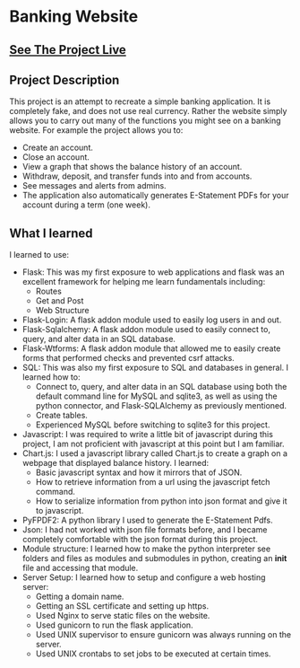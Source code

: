 # Banking Website

## [See The Project Live](https://henrymurdockbanking.me/)

## Project Description
This project is an attempt to recreate a simple banking application. It is 
completely fake, and does not use real currency. Rather the website simply 
allows you to carry out many of the functions you might see on a banking 
website. For example the project allows you to:
- Create an account.
- Close an account.
- View a graph that shows the balance history of an account.
- Withdraw, deposit, and transfer funds into and from accounts.
- See messages and alerts from admins.
- The application also automatically generates E-Statement PDFs for your account during a term (one week).

## What I learned
I learned to use:
- Flask: This was my first exposure to web applications and flask was an excellent framework for helping me learn fundamentals including:
  - Routes
  - Get and Post
  - Web Structure
- Flask-Login: A flask addon module used to easily log users in and out.
- Flask-Sqlalchemy: A flask addon module used to easily connect to, query, and alter data in an SQL database.
- Flask-Wtforms: A flask addon module that allowed me to easily create forms that performed checks and prevented csrf attacks.
- SQL: This was also my first exposure to SQL and databases in general. I learned how to:
  - Connect to, query, and alter data in an SQL database using both the default command line for MySQL and sqlite3, as well as using the python connector, and Flask-SQLAlchemy as previously mentioned.
  - Create tables.
  - Experienced MySQL before switching to sqlite3 for this project.
- Javascript: I was required to write a little bit of javascript during this project, I am not proficient with javascript at this point but I am familiar.
- Chart.js: I used a javascript library called Chart.js to create a graph on a webpage that displayed balance history. I learned:
  - Basic javascript syntax and how it mirrors that of JSON.
  - How to retrieve information from a url using the javascript fetch command.
  - How to serialize information from python into json format and give it to javascript.
- PyFPDF2: A python library I used to generate the E-Statement Pdfs.
- Json: I had not worked with json file formats before, and I became completely comfortable with the json format during this project.
- Module structure: I learned how to make the python interpreter see folders and files as modules and submodules in python, creating an __init__ file and accessing that module.
- Server Setup: I learned how to setup and configure a web hosting server:
  - Getting a domain name.
  - Getting an SSL certificate and setting up https.
  - Used Nginx to serve static files on the website.
  - Used gunicorn to run the flask application.
  - Used UNIX supervisor to ensure gunicorn was always running on the server.
  - Used UNIX crontabs to set jobs to be executed at certain times.
